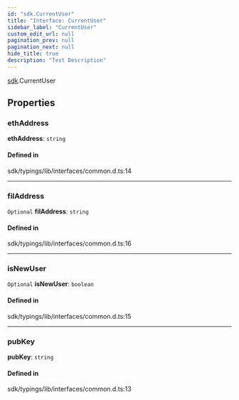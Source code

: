 ```yaml
---
id: "sdk.CurrentUser"
title: "Interface: CurrentUser"
sidebar_label: "CurrentUser"
custom_edit_url: null
pagination_prev: null
pagination_next: null
hide_title: true
description: "Test Description"
---
```


[sdk](../namespaces/sdk.md).CurrentUser

## Properties

### ethAddress

 **ethAddress**: `string`

#### Defined in

sdk/typings/lib/interfaces/common.d.ts:14

___

### filAddress

 `Optional` **filAddress**: `string`

#### Defined in

sdk/typings/lib/interfaces/common.d.ts:16

___

### isNewUser

 `Optional` **isNewUser**: `boolean`

#### Defined in

sdk/typings/lib/interfaces/common.d.ts:15

___

### pubKey

 **pubKey**: `string`

#### Defined in

sdk/typings/lib/interfaces/common.d.ts:13
